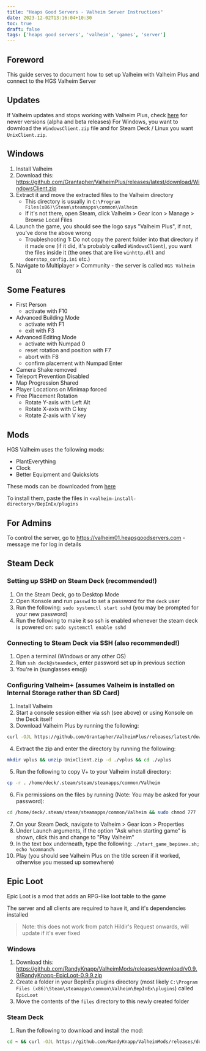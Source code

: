 ```yaml
---
title: "Heaps Good Servers - Valheim Server Instructions"
date: 2023-12-02T13:16:04+10:30
toc: true
draft: false
tags: ['heaps good servers', 'valheim', 'games', 'server']
---
```

## Foreword

This guide serves to document how to set up Valheim with Valheim Plus and connect to the HGS Valheim Server

## Updates

If Valheim updates and stops working with Valheim Plus, check [here](https://github.com/Grantapher/ValheimPlus/releases) for newer versions (alpha and beta releases)
For Windows, you want to download the `WindowsClient.zip` file and for Steam Deck / Linux you want `UnixClient.zip`.

## Windows

1. Install Valheim
2. Download this: https://github.com/Grantapher/ValheimPlus/releases/latest/download/WindowsClient.zip
3. Extract it and move the extracted files to the Valheim directory
    - This directory is usually in `C:\Program Files(x86)\Steam\steamapps\common\Valheim`
    - If it's not there, open Steam, click Valheim > Gear icon > Manage > Browse Local Files
4. Launch the game, you should see the logo says "Valheim Plus", if not, you've done the above wrong
    - Troubleshooting 1: Do not copy the parent folder into that directory if it made one (if it did, it's probably called `WindowsClient`), you want the files inside it (the ones that are like `winhttp.dll` and `doorstop_config.ini` etc.)
5. Navigate to Multiplayer > Community - the server is called `HGS Valheim 01`

## Some Features

* First Person
    - activate with F10
* Advanced Building Mode
    - activate with F1
    - exit with F3
* Advanced Editing Mode
    - activate with Numpad 0
    - reset rotation and position with F7
    - abort with F8
    - confirm placement with Numpad Enter
* Camera Shake removed
* Teleport Prevention Disabled
* Map Progression Shared
* Player Locations on Minimap forced
* Free Placement Rotation
    - Rotate Y-axis with Left Alt
    - Rotate X-axis with C key
    - Rotate Z-axis with V key

## Mods

HGS Valheim uses the following mods:

* PlantEverything
* Clock
* Better Equipment and Quickslots

These mods can be downloaded from [here](https://drive.google.com/drive/folders/16zlHD82SPbPuU3AsSAHgPJRubU_Q6-md?usp=drive_link)

To install them, paste the files in `<valheim-install-directory>/BepInEx/plugins`

## For Admins

To control the server, go to https://valheim01.heapsgoodservers.com - message me for log in details

## Steam Deck

### Setting up SSHD on Steam Deck (recommended!)

1. On the Steam Deck, go to Desktop Mode
2. Open Konsole and run `passwd` to set a password for the `deck` user
3. Run the following: `sudo systemctl start sshd` (you may be prompted for your new password)
4. Run the following to make it so ssh is enabled whenever the steam deck is powered on: `sudo systemctl enable sshd`

### Connecting to Steam Deck via SSH (also recommended!)

1. Open a terminal (Windows or any other OS)
2. Run `ssh deck@steamdeck`, enter password set up in previous section
3. You're in (sunglasses emoji)

### Configuring Valheim+ (assumes Valheim is installed on Internal Storage rather than SD Card)

1. Install Valheim
2. Start a console session either via ssh (see above) or using Konsole on the Deck itself
3. Download Valheim Plus by running the following:

```sh
curl -OJL https://github.com/Grantapher/ValheimPlus/releases/latest/download/UnixClient.zip
```

4. Extract the zip and enter the directory by running the following:

```sh
mkdir vplus && unzip UnixClient.zip -d ./vplus && cd ./vplus
```

5. Run the following to copy V+ to your Valheim install directory:

```sh
cp -r . /home/deck/.steam/steam/steamapps/common/Valheim
```

6. Fix permissions on the files by running (Note: You may be asked for your password):

```sh
cd /home/deck/.steam/steam/steamapps/common/Valheim && sudo chmod 777 ./start_game_bepinex.sh
```

7. On your Steam Deck, navigate to Valheim > Gear icon > Properties
8. Under Launch arguments, if the option "Ask when starting game" is shown, click this and change to "Play Valheim"
9. In the text box underneath, type the following: `./start_game_bepinex.sh; echo %command%`
10. Play (you should see Valheim Plus on the title screen if it worked, otherwise you messed up somewhere)

## Epic Loot

Epic Loot is a mod that adds an RPG-like loot table to the game

The server and all clients are required to have it, and it's dependencies installed

> Note: this does not work from patch Hildir's Request onwards, will update if it's ever fixed

### Windows

1. Download this: https://github.com/RandyKnapp/ValheimMods/releases/download/v0.9.9/RandyKnapp-EpicLoot-0.9.9.zip
2. Create a folder in your BepInEx plugins directory (most likely `C:\Program Files (x86)\Steam\steamapps\common\Valheim\BepInEx\plugins`) called `EpicLoot`
3. Move the contents of the `files` directory to this newly created folder

### Steam Deck

1. Run the following to download and install the mod:

```sh
cd ~ && curl -OJL https://github.com/RandyKnapp/ValheimMods/releases/download/v0.9.9/RandyKnapp-EpicLoot-0.9.9.zip && unzip RandyKnapp-EpicLoot-0.9.9.zip -d epicloot && cd epicloot && cd files && mkdir /home/deck/.steam/steam/steamapps/common/Valheim/BepInEx/plugins/EpicLoot && cp -r . /home/deck/.steam/steam/steamapps/common/Valheim/BepInEx/plugins/EpicLoot && cd ~
```